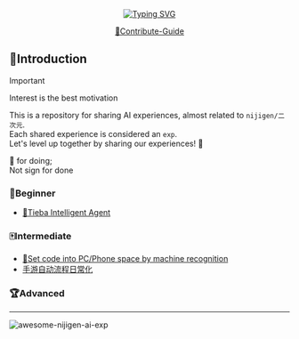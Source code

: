 <div align="center">
  <a href="https://git.io/typing-svg"><img src="https://readme-typing-svg.demolab.com?font=Fira+Code&weight=700&size=40&duration=3000&pause=7000&color=F7A01C&center=true&vCenter=true&width=600&lines=awesome-nijigen-ai-exp" alt="Typing SVG" /></a>

<p align="center">
  <a href="https://jasoneri.github.io/awesome-nijigen-ai-exp/locale/zh/dev/contribute">📜Contribute-Guide</a>
  </p>
</div>

## 📑Introduction

> [!Important]
> Interest is the best motivation

This is a repository for sharing AI experiences, almost related to `nijigen/二次元`.  
Each shared experience is considered an `exp`.  
Let's level up together by sharing our experiences! 🎿  

🚧 for doing;  
Not sign for done

### 🎯Beginner

+ [🚧Tieba Intelligent Agent](https://jasoneri.github.io/awesome-nijigen-ai-exp/zh/exp/tieba-Intelligent-agent)

### 🀄️Intermediate

+ [🚧Set code into PC/Phone space by machine recognition](https://jasoneri.github.io/awesome-nijigen-ai-exp/zh/exp/set-code-into-space)
+ [手游自动流程日常化](docs\zh\exp\auto_game_daily_process\index.md)

### 🏆Advanced

---
![awesome-nijigen-ai-exp](https://count.getloli.com/get/@awesome-nijigen-ai-exp?theme=rule34)
